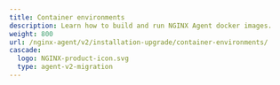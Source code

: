 ```yaml
---
title: Container environments
description: Learn how to build and run NGINX Agent docker images.
weight: 800
url: /nginx-agent/v2/installation-upgrade/container-environments/
cascade:
  logo: NGINX-product-icon.svg
  type: agent-v2-migration
---
```

